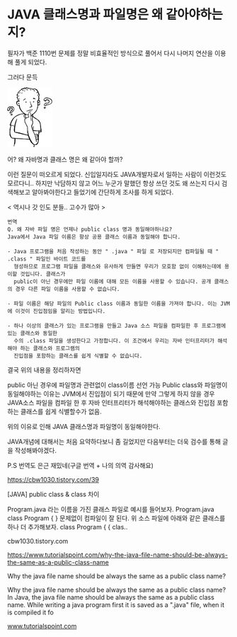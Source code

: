 JAVA 클래스명과 파일명은 왜 같아야하는지?
======

필자가 백준 1110번 문제를 정말 비효율적인 방식으로 풀어서 다시 나머지 연산을 이용해 풀게 되었다.

그러다 문득 


<img src = "/img/ThinkingMan.png" width="20%">

어? 왜 자바명과 클래스 명은 왜 같아야 할까?


이런 질문이 떠오르게 되었다. 신입일지라도 JAVA개발자로서 일하는 사람이 이런것도 모르다니.. 하지만 낙담하지 않고 어느 누군가 말했던 항상 쓰던 것도 왜 쓰는지 다시 검색해보고 알아봐야한다고 들었기에 간단하게 조사를 하게 되었다.





< 역시나 갓 인도 분들.. 고수가 많아 >





```
번역
Q. 왜 자바 파일 명은 언제나 public class 명과 동일해야하나요?
Java에서 Java 파일 이름은 항상 공용 클래스 이름과 동일해야 합니다.

- Java 프로그램을 처음 작성하는 동안 " .java " 파일 로 저장되지만 컴파일될 때 " .class " 파일인 바이트 코드를 
  형성하므로 프로그램 파일을 클래스와 유사하게 만들면 우리가 모호함 없이 이해하는데에 용이할 것입니다. 클래스가 
  public이 아닌 경우에만 파일 이름에 대해 모든 이름을 사용할 수 있습니다. 공개 클래스의 경우 다른 파일 이름을 사용할 수 없습니다.

- 파일 이름은 해당 파일의 Public class 이름과 동일한 이름을 가져야 합니다. 이는 JVM에 이것이 진입점임을 알리는 방법입니다.

- 하나 이상의 클래스가 있는 프로그램을 만들고 Java 소스 파일을 컴파일한 후 프로그램에 있는 클래스와 동일한 
  수의 .class 파일을 생성한다고 가정합니다. 이 조건에서 우리는 자바 인터프리터가 해석해야 하는 클래스와 프로그램의 
  진입점을 포함하는 클래스를 쉽게 식별할 수 없습니다.
```

결국 위의 내용을 정리하자면 

public 아닌 경우에 파일명과 관련없이 class이름 선언 가능
Public class와 파일명이 동일해야하는 이유는 JVM에서 진입점이 되기 때문에
만약 그렇게 하지 않을 경우 JAVA소스 파일을 컴파일 한 후 자바 인터프리터가 해석해야하는 클래스와 진입점 포함하는 클래스를 쉽게 식별할수가 없음.


위의 이유로 인해 JAVA 클래스명과 파일명이 동일해야한다. 

JAVA개념에 대해서는 처음 요약하다보니 좀 길었지만 다음부터는 더욱 검수를 통해 글을 작성해봐야겠다. 





P.S 번역도 은근 재밌네(구글 번역 + 나의 의역 감사해요)







https://cbw1030.tistory.com/39

[JAVA] public class & class 차이

Program.java 라는 이름을 가진 클래스 파일로 예시를 들어보자. Program.java class Program { } 문제없이 컴파일이 잘 된다. 위 소스 파일에 아래와 같은 클래스를 하나 더 추가해보자. class Program { { clas..

cbw1030.tistory.com


https://www.tutorialspoint.com/why-the-java-file-name-should-be-always-the-same-as-a-public-class-name


Why the java file name should be always the same as a public class name?

Why the java file name should be always the same as a public class name?          In Java, the java file name should be always the same as a public class name. While writing a java program first it is saved as a ".java" file, when it is compiled it fo

www.tutorialspoint.com
